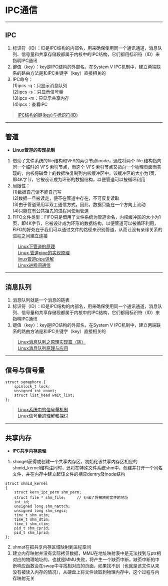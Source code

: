 # IPC通信

---
## IPC

1. 标识符（ID）：ID是IPC结构的内部名，用来确保使用同一个通讯通道，消息队列、信号量和共享存储段都属于内核中的IPC结构，它们都用标识符（ID）来指明IPC通讯
2. 键值（key）：key是IPC结构的外部名，在System V IPC机制中，建立两端联系的路由方法是和IPC关键字（key）直接相关的
3. IPC命令：   
(1)ipcs -q：只显示消息队列   
(2)ipcs -s：只显示信号量   
(3)ipcs -m：只显示共享内存   
(4)ipcs：查看IPC

> [IPC结构的键(key)与标识符(ID)](https://blog.csdn.net/chapterzj/article/details/8205207)

---
## 管道

- **Linux管道的实现机制**
1. 借助了文件系统的file结构和VFS的索引节点inode，通过将两个 file 结构指向同一个临时的 VFS 索引节点，而这个 VFS 索引节点又指向一个物理页面而实现的，内核将磁盘上的数据块复制到内核缓冲区中，该缓冲区的大小为1页，即4K字节，它被设计成为环形的数据结构，以便管道可以被循环利用
2. 局限性：   
(1)数据自己读不能自己写   
(2)数据一旦被读走，便不在管道中存在，不可反复读取   
(3)由于管道采用半双工通信方式，因此，数据只能在一个方向上流动   
(4)只能在有公共祖先的进程间使用管道
3. FIFO文件类型：FIFO只是借用了文件系统为管道命名，内核缓冲区的大小为1页，即4K字节，它被设计成为环形的数据结构，以便管道可以被循环利用，FIFO的好处在于我们可以通过文件的路径来识别管道，从而让没有亲缘关系的进程之间建立连接

> [Linux下管道的原理](https://blog.csdn.net/guang11cheng/article/details/17144907)   
> [Linux 管道pipe的实现原理](https://segmentfault.com/a/1190000009528245)   
> [linux管道pipe详解](https://blog.csdn.net/qq_42914528/article/details/82023408)   
> [Linux进程间通信](https://cloud.tencent.com/developer/article/1023072)


---
## 消息队列

1. 消息队列就是一个消息的链表
2. 标识符（ID）：ID是IPC结构的内部名，用来确保使用同一个通讯通道，消息队列、信号量和共享存储段都属于内核中的IPC结构，它们都用标识符（ID）来指明IPC通讯
3. 键值（key）：key是IPC结构的外部名，在System V IPC机制中，建立两端联系的路由方法是和IPC关键字（key）直接相关的

> [Linux消息队列之原理实现篇（转）](https://my.oschina.net/uvwxyz/blog/90601)   
> [Linux消息队列原理与应用](http://blog.chinaunix.net/uid-20620288-id-3240392.html)


---
## 信号与信号量

```
struct semaphore {
    spinlock_t lock;
    unsigned int count;
    struct list_head wait_list;
};
```

> [Linux系统中的信号量机制](https://my.oschina.net/kelvinxupt/blog/226100)   
> [Linux信号量的理解和探讨](https://blog.csdn.net/pang9998/article/details/80833345)


---
## 共享内存

- **IPC共享内存原理**
1. shmget获得或创建一个共享内存区，初始化该共享内存区相应的shmid_kernel结构注同时，还将在特殊文件系统shm中，创建并打开一个同名文件，并在内存中建立起该文件的相应dentry及inode结构

```
struct shmid_kernel
{
    struct kern_ipc_perm shm_perm;
    struct file * shm_file;     // 存储了将被映射文件的地址
    int id;
    unsigned long shm_nattch;
    unsigned long shm_segsz;
    time_t shm_atim;
    time_t shm_dtim;
    time_t shm_ctim;
    pid_t shm_cprid;
    pid_t shm_lprid;
};
```
2. shmat在把共享内存区域映射到进程空间
3. 建立内存映射并没有实际拷贝数据，MMU在地址映射表中是无法找到与ptr相对应的物理地址的，也就是MMU失败，将产生一个缺页中断，缺页中断的中断响应函数会在swap中寻找相对应的页面，如果找不到（也就是该文件从来没有被读入内存的情况），从硬盘上将文件读取到物理内存中，这个过程与内存映射无关






